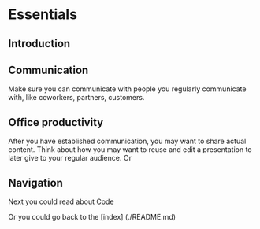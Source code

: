 # Essentials

## Introduction



## Communication

Make sure you can communicate with people you regularly communicate with, like coworkers, partners, customers. 

## Office productivity

After you have established communication, you may want to share actual content. Think about how you may want to reuse and edit a presentation to later give to your regular audience. Or 

## Navigation

Next you could read about [Code](./code.md)

Or you could go back to the [index] (./README.md)
